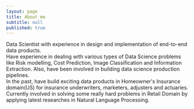 ```yaml
---
layout: page
title: About me
subtitle: null
published: true
---
```


<script type="text/javascript" src="https://platform.linkedin.com/badges/js/profile.js" async defer></script>

Data Scientist with experience in design and implementation of end-to-end data products.<br>
Have experience in dealing with various types of Data Science problems like Risk modelling, Cost Prediction, Image Classification and Information Extraction. Also, have been involved in building data science production pipelines.<br>
In the past, have build exciting data products in Homeowner's Insurance domain(US) for insurance underwriters, marketers, adjusters and actuaries.<br>
Currently involved in solving some really hard problems in Retail Domain by applying latest researches in Natural Language Processing.<br>



<!---<object data="http://www.shwetkmishra.com/Shwet_K_Mishra.pdf" type="application/pdf" width = "100%" height = "700">
    <iframe src="https://docs.google.com/viewer?url=http://www.shwetkmishra.com/Shwet_K_Mishra.pdf&embedded=true"></iframe>
</object>--->
